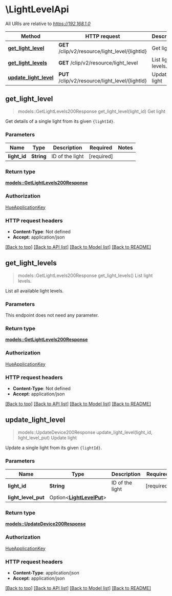 # \LightLevelApi

All URIs are relative to *https://192.168.1.0*

Method | HTTP request | Description
------------- | ------------- | -------------
[**get_light_level**](LightLevelApi.md#get_light_level) | **GET** /clip/v2/resource/light_level/{lightId} | Get light
[**get_light_levels**](LightLevelApi.md#get_light_levels) | **GET** /clip/v2/resource/light_level | List light levels.
[**update_light_level**](LightLevelApi.md#update_light_level) | **PUT** /clip/v2/resource/light_level/{lightId} | Update light



## get_light_level

> models::GetLightLevels200Response get_light_level(light_id)
Get light

Get details of a single light from its given `{lightId}`.

### Parameters


Name | Type | Description  | Required | Notes
------------- | ------------- | ------------- | ------------- | -------------
**light_id** | **String** | ID of the light | [required] |

### Return type

[**models::GetLightLevels200Response**](getLightLevels_200_response.md)

### Authorization

[HueApplicationKey](../README.md#HueApplicationKey)

### HTTP request headers

- **Content-Type**: Not defined
- **Accept**: application/json

[[Back to top]](#) [[Back to API list]](../README.md#documentation-for-api-endpoints) [[Back to Model list]](../README.md#documentation-for-models) [[Back to README]](../README.md)


## get_light_levels

> models::GetLightLevels200Response get_light_levels()
List light levels.

List all available light levels.

### Parameters

This endpoint does not need any parameter.

### Return type

[**models::GetLightLevels200Response**](getLightLevels_200_response.md)

### Authorization

[HueApplicationKey](../README.md#HueApplicationKey)

### HTTP request headers

- **Content-Type**: Not defined
- **Accept**: application/json

[[Back to top]](#) [[Back to API list]](../README.md#documentation-for-api-endpoints) [[Back to Model list]](../README.md#documentation-for-models) [[Back to README]](../README.md)


## update_light_level

> models::UpdateDevice200Response update_light_level(light_id, light_level_put)
Update light

Update a single light from its given `{lightId}`.

### Parameters


Name | Type | Description  | Required | Notes
------------- | ------------- | ------------- | ------------- | -------------
**light_id** | **String** | ID of the light | [required] |
**light_level_put** | Option<[**LightLevelPut**](LightLevelPut.md)> |  |  |

### Return type

[**models::UpdateDevice200Response**](updateDevice_200_response.md)

### Authorization

[HueApplicationKey](../README.md#HueApplicationKey)

### HTTP request headers

- **Content-Type**: application/json
- **Accept**: application/json

[[Back to top]](#) [[Back to API list]](../README.md#documentation-for-api-endpoints) [[Back to Model list]](../README.md#documentation-for-models) [[Back to README]](../README.md)

